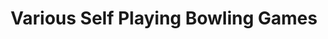 ---
ee_id: '87'
site: '1'
type: '2'
long_id: 2011-009 Various Self Playing Bowling Games
url: 2011-009-various-self-playing-bowling-games
year: '2011'
medium: 'Modded game controllers and various video games. '
commission: 'The Whitney Museum of American Art, New York and The Barbican, London. '
add_credit: Coding by narrat1ve.com
dims:
pitch: "​Bowling games from the history of video games programmed to bowl only gutter
  balls via modded controllers."
ps: Sooo,.....this was a miltiscreen commission by both the Whitney Museum in NY and
  the Barbican art space in London with the idea that it would show in both places.
  Because of the difference in the two spaces it ended up showing as two different
  sizes. At the Barbican it was 14 screens(!), and at the Whitney it was 6 screens.
  The videos where generated in real-time by the game controllers being hot wired
  (by the Video Game TIVO TM chip), so, the games were actually being played in real
  time by a kinda mini computer. Though, of course, the games that were being “played”
  into the controllers were all losing games of straight gutter balls. Anyway. I have
  uploaded some video re-scans of the work above. Also possibly of note, it took me
  9 months to made this and get it all straight, and it almost killed me! LOL.
live_url:
related:
title: Various Self Playing Bowling Games
youtube: |
  {"id":"Q1G_s2i7FkE","url":"http:\/\/www.youtube.com\/embed\/Q1G_s2i7FkE?rel=0&wmode=opaque&hd=1","width":"640","height":"480","type":"youtube","title":"Cory Arcangel - VSPBG - Atari Bowling!","description":"Gameplay from Bowling for Atari, as shown in my video hack Various Self Playing Bowling Games. More info at:","thumbnail_small":"http:\/\/img.youtube.com\/vi\/Q1G_s2i7FkE\/2.jpg","thumbnail_large":"http:\/\/img.youtube.com\/vi\/Q1G_s2i7FkE\/0.jpg","author":"coryarcangel","length":"296","embed":"%3Ciframe%20src%3D%22http%3A\/\/www.youtube.com\/embed\/Q1G_s2i7FkE%3Frel%3D0%26wmode%3Dopaque%26hd%3D1%22%20border%3D%220%22%20height%3D%22480%22%20width%3D%22640%22%3E%3C\/iframe%3E"}
  {"id":"TsUoslPTB2s","url":"http:\/\/www.youtube.com\/embed\/TsUoslPTB2s?rel=0&wmode=opaque&hd=1","width":"640","height":"480","type":"youtube","title":"Cory Arcangel - VSPBG - Super Nintendo - Brunswick World Tournament of Champions","description":"Gameplay from Bruswick World Tournament of Champions for Super Nintendo, as shown in my video hack Various Self Playing Bowling Games. More","thumbnail_small":"http:\/\/img.youtube.com\/vi\/TsUoslPTB2s\/2.jpg","thumbnail_large":"http:\/\/img.youtube.com\/vi\/TsUoslPTB2s\/0.jpg","author":"coryarcangel","length":"516","embed":"%3Ciframe%20src%3D%22http%3A\/\/www.youtube.com\/embed\/TsUoslPTB2s%3Frel%3D0%26wmode%3Dopaque%26hd%3D1%22%20border%3D%220%22%20height%3D%22480%22%20width%3D%22640%22%3E%3C\/iframe%3E"}
  {"id":"tC6Uz2jCHdQ","url":"http:\/\/www.youtube.com\/embed\/tC6Uz2jCHdQ?rel=0&wmode=opaque&hd=1","width":"640","height":"480","type":"youtube","title":"Cory Arcangel - VSPBG - Playstation - Bowling","description":"Gameplay from Bowling for Playstation, as shown in my video hack, Various Self Playing Bowling Games. More info at:","thumbnail_small":"http:\/\/img.youtube.com\/vi\/tC6Uz2jCHdQ\/2.jpg","thumbnail_large":"http:\/\/img.youtube.com\/vi\/tC6Uz2jCHdQ\/0.jpg","author":"coryarcangel","length":"398","embed":"%3Ciframe%20src%3D%22http%3A\/\/www.youtube.com\/embed\/tC6Uz2jCHdQ%3Frel%3D0%26wmode%3Dopaque%26hd%3D1%22%20border%3D%220%22%20height%3D%22480%22%20width%3D%22640%22%3E%3C\/iframe%3E"}
  {"id":"Ho_3xS_0-hA","url":"http:\/\/www.youtube.com\/embed\/Ho_3xS_0-hA?rel=0&wmode=opaque&hd=1","width":"640","height":"480","type":"youtube","title":"Cory Arcangel - VSPBG - Nintendo 64 - Brunswick Circuit Pro Bowling","description":"Gameplay from Brunswick Circuit Pro Bowling for Nintendo 64, as shown in my video hack, Various Self Playing Bowling Games. More info at:","thumbnail_small":"http:\/\/img.youtube.com\/vi\/Ho_3xS_0-hA\/2.jpg","thumbnail_large":"http:\/\/img.youtube.com\/vi\/Ho_3xS_0-hA\/0.jpg","author":"coryarcangel","length":"427","embed":"%3Ciframe%20src%3D%22http%3A\/\/www.youtube.com\/embed\/Ho_3xS_0-hA%3Frel%3D0%26wmode%3Dopaque%26hd%3D1%22%20border%3D%220%22%20height%3D%22480%22%20width%3D%22640%22%3E%3C\/iframe%3E"}
  {"id":"sQ_SnDbmMmE","url":"http:\/\/www.youtube.com\/embed\/sQ_SnDbmMmE?rel=0&wmode=opaque&hd=1","width":"640","height":"480","type":"youtube","title":"Cory Arcangel - VSPBG - Playstation - Brunswick Circuit Pro Bowling 2","description":"Gameplay from Brunswick Circuit Pro Bowling 2 for Playstation, as shown in my video hack, Various Self Playing Bowling Games. More info at:","thumbnail_small":"http:\/\/img.youtube.com\/vi\/sQ_SnDbmMmE\/2.jpg","thumbnail_large":"http:\/\/img.youtube.com\/vi\/sQ_SnDbmMmE\/0.jpg","author":"coryarcangel","length":"846","embed":"%3Ciframe%20src%3D%22http%3A\/\/www.youtube.com\/embed\/sQ_SnDbmMmE%3Frel%3D0%26wmode%3Dopaque%26hd%3D1%22%20border%3D%220%22%20height%3D%22480%22%20width%3D%22640%22%3E%3C\/iframe%3E"}
  {"id":"RLG7U4iz2Pc","url":"http:\/\/www.youtube.com\/embed\/RLG7U4iz2Pc?rel=0&wmode=opaque&hd=1","width":"640","height":"480","type":"youtube","title":"Cory Arcangel - VSPBG - Nintendo GameCube - Strike Force Bowling","description":"Gameplay from Strike Force Bowling for Nintendo GameCube, as shown in my hack, Various Self Playing Bowling Games. More info at:","thumbnail_small":"http:\/\/img.youtube.com\/vi\/RLG7U4iz2Pc\/2.jpg","thumbnail_large":"http:\/\/img.youtube.com\/vi\/RLG7U4iz2Pc\/0.jpg","author":"coryarcangel","length":"650","embed":"%3Ciframe%20src%3D%22http%3A\/\/www.youtube.com\/embed\/RLG7U4iz2Pc%3Frel%3D0%26wmode%3Dopaque%26hd%3D1%22%20border%3D%220%22%20height%3D%22480%22%20width%3D%22640%22%3E%3C\/iframe%3E"}
imgs: |-
  bowling-2011-009-curve-detail-database-EW_1.jpg
  bowling-2011-009-whitney-detail-2-database-SC.jpg
  BarbicanCurve-London-2011-02-install-5-database-EW.jpg
  bowling-2011-009-whitney-install-2-database-AR.jpg
  BarbicanCurve-London-2011-02-install-2-database-EW.jpg
  BarbicanCurve-London-2011-02-install-4-database-EW.jpg
subheading:
year2: '2011'
download:
add_credits:
related_code:
! '':
layout: things-i-made
---